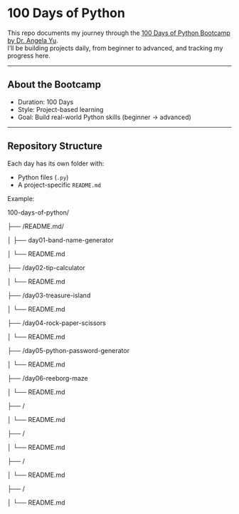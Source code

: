 # 100 Days of Python  

This repo documents my journey through the [100 Days of Python Bootcamp by Dr. Angela Yu](https://www.udemy.com/course/100-days-of-code/).  
I’ll be building projects daily, from beginner to advanced, and tracking my progress here.  

---

## About the Bootcamp
- Duration: 100 Days  
- Style: Project-based learning  
- Goal: Build real-world Python skills (beginner → advanced)  

---

## Repository Structure
Each day has its own folder with:
- Python files (`.py`)  
- A project-specific `README.md`  

Example:  

100-days-of-python/

├── /README.md/

│ ├── day01-band-name-generator

│ └── README.md

├── /day02-tip-calculator

│ └── README.md

├── /day03-treasure-island

│ └── README.md

├── /day04-rock-paper-scissors

│ └── README.md

├── /day05-python-password-generator

│ └── README.md

├── /day06-reeborg-maze

│ └── README.md

├── /

│ └── README.md

├── /

│ └── README.md

├── /

│ └── README.md

├── /

│ └── README.md
